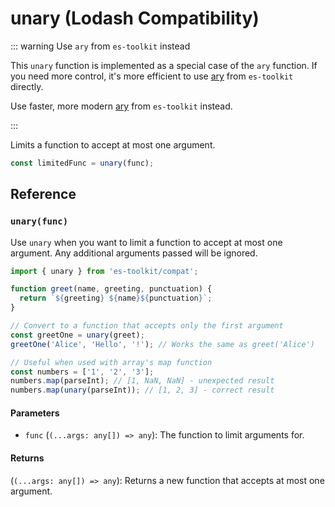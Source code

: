 # unary (Lodash Compatibility)

::: warning Use `ary` from `es-toolkit` instead

This `unary` function is implemented as a special case of the `ary` function. If you need more control, it's more efficient to use [ary](../../function/ary.md) from `es-toolkit` directly.

Use faster, more modern [ary](../../function/ary.md) from `es-toolkit` instead.

:::

Limits a function to accept at most one argument.

```typescript
const limitedFunc = unary(func);
```

## Reference

### `unary(func)`

Use `unary` when you want to limit a function to accept at most one argument. Any additional arguments passed will be ignored.

```typescript
import { unary } from 'es-toolkit/compat';

function greet(name, greeting, punctuation) {
  return `${greeting} ${name}${punctuation}`;
}

// Convert to a function that accepts only the first argument
const greetOne = unary(greet);
greetOne('Alice', 'Hello', '!'); // Works the same as greet('Alice')

// Useful when used with array's map function
const numbers = ['1', '2', '3'];
numbers.map(parseInt); // [1, NaN, NaN] - unexpected result
numbers.map(unary(parseInt)); // [1, 2, 3] - correct result
```

#### Parameters

- `func` (`(...args: any[]) => any`): The function to limit arguments for.

#### Returns

(`(...args: any[]) => any`): Returns a new function that accepts at most one argument.
